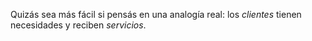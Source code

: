 Quizás sea más fácil si pensás en una analogía real: los _clientes_ tienen necesidades y reciben _servicios_.